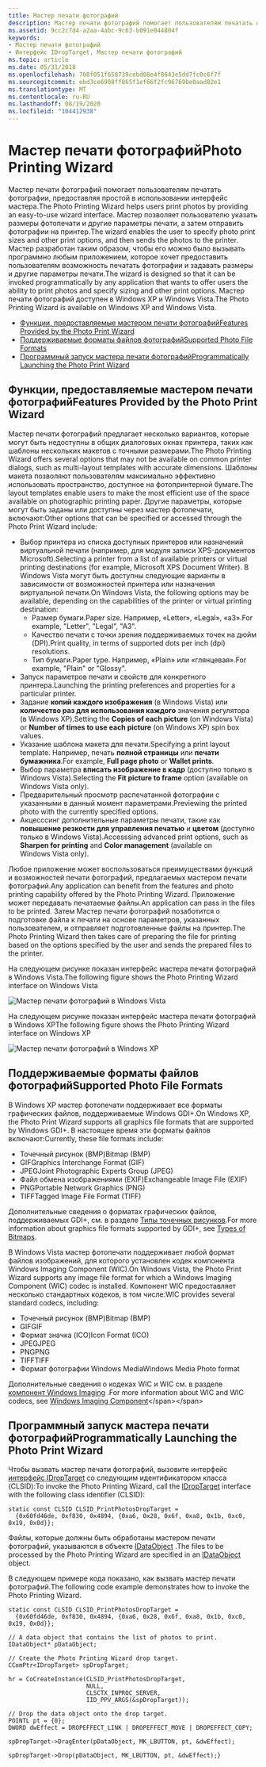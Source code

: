 ```yaml
---
title: Мастер печати фотографий
description: Мастер печати фотографий помогает пользователям печатать фотографии, предоставляя простой в использовании интерфейс мастера.
ms.assetid: 9cc2c7d4-a2aa-4abc-9c63-b091e044804f
keywords:
- Мастер печати фотографий
- Интерфейс IDropTarget, Мастер печати фотографий
ms.topic: article
ms.date: 05/31/2018
ms.openlocfilehash: 708f051f658739cebd08e4f8643e5dd7fc0c6f7f
ms.sourcegitcommit: ebd3ce6908ff865f1ef66f2fc96769be0aad82e1
ms.translationtype: MT
ms.contentlocale: ru-RU
ms.lasthandoff: 08/19/2020
ms.locfileid: "104412938"
---
```

# <a name="photo-printing-wizard"></a><span data-ttu-id="d3a6c-105">Мастер печати фотографий</span><span class="sxs-lookup"><span data-stu-id="d3a6c-105">Photo Printing Wizard</span></span>

<span data-ttu-id="d3a6c-106">Мастер печати фотографий помогает пользователям печатать фотографии, предоставляя простой в использовании интерфейс мастера.</span><span class="sxs-lookup"><span data-stu-id="d3a6c-106">The Photo Printing Wizard helps users print photos by providing an easy-to-use wizard interface.</span></span> <span data-ttu-id="d3a6c-107">Мастер позволяет пользователю указать размеры фотопечати и другие параметры печати, а затем отправить фотографии на принтер.</span><span class="sxs-lookup"><span data-stu-id="d3a6c-107">The wizard enables the user to specify photo print sizes and other print options, and then sends the photos to the printer.</span></span> <span data-ttu-id="d3a6c-108">Мастер разработан таким образом, чтобы его можно было вызывать программно любым приложением, которое хочет предоставить пользователям возможность печатать фотографии и задавать размеры и другие параметры печати.</span><span class="sxs-lookup"><span data-stu-id="d3a6c-108">The wizard is designed so that it can be invoked programmatically by any application that wants to offer users the ability to print photos and specify sizing and other print options.</span></span> <span data-ttu-id="d3a6c-109">Мастер печати фотографий доступен в Windows XP и Windows Vista.</span><span class="sxs-lookup"><span data-stu-id="d3a6c-109">The Photo Printing Wizard is available on Windows XP and Windows Vista.</span></span>

-   [<span data-ttu-id="d3a6c-110">Функции, предоставляемые мастером печати фотографий</span><span class="sxs-lookup"><span data-stu-id="d3a6c-110">Features Provided by the Photo Print Wizard</span></span>](#features-provided-by-the-photo-print-wizard)
-   [<span data-ttu-id="d3a6c-111">Поддерживаемые форматы файлов фотографий</span><span class="sxs-lookup"><span data-stu-id="d3a6c-111">Supported Photo File Formats</span></span>](#supported-photo-file-formats)
-   [<span data-ttu-id="d3a6c-112">Программный запуск мастера печати фотографий</span><span class="sxs-lookup"><span data-stu-id="d3a6c-112">Programmatically Launching the Photo Print Wizard</span></span>](#programmatically-launching-the-photo-print-wizard)

## <a name="features-provided-by-the-photo-print-wizard"></a><span data-ttu-id="d3a6c-113">Функции, предоставляемые мастером печати фотографий</span><span class="sxs-lookup"><span data-stu-id="d3a6c-113">Features Provided by the Photo Print Wizard</span></span>

<span data-ttu-id="d3a6c-114">Мастер печати фотографий предлагает несколько вариантов, которые могут быть недоступны в общих диалоговых окнах принтера, таких как шаблоны нескольких макетов с точными размерами.</span><span class="sxs-lookup"><span data-stu-id="d3a6c-114">The Photo Printing Wizard offers several options that may not be available on common printer dialogs, such as multi-layout templates with accurate dimensions.</span></span> <span data-ttu-id="d3a6c-115">Шаблоны макета позволяют пользователям максимально эффективно использовать пространство, доступное на фотопринтерной бумаге.</span><span class="sxs-lookup"><span data-stu-id="d3a6c-115">The layout templates enable users to make the most efficient use of the space available on photographic printing paper.</span></span> <span data-ttu-id="d3a6c-116">Другие параметры, которые могут быть заданы или доступны через мастер фотопечати, включают:</span><span class="sxs-lookup"><span data-stu-id="d3a6c-116">Other options that can be specified or accessed through the Photo Print Wizard include:</span></span>

-   <span data-ttu-id="d3a6c-117">Выбор принтера из списка доступных принтеров или назначений виртуальной печати (например, для модуля записи XPS-документов Microsoft).</span><span class="sxs-lookup"><span data-stu-id="d3a6c-117">Selecting a printer from a list of available printers or virtual printing destinations (for example, Microsoft XPS Document Writer).</span></span> <span data-ttu-id="d3a6c-118">В Windows Vista могут быть доступны следующие варианты в зависимости от возможностей принтера или назначения виртуальной печати.</span><span class="sxs-lookup"><span data-stu-id="d3a6c-118">On Windows Vista, the following options may be available, depending on the capabilities of the printer or virtual printing destination:</span></span>
    -   <span data-ttu-id="d3a6c-119">Размер бумаги.</span><span class="sxs-lookup"><span data-stu-id="d3a6c-119">Paper size.</span></span> <span data-ttu-id="d3a6c-120">Например, «Letter», «Legal», «a3».</span><span class="sxs-lookup"><span data-stu-id="d3a6c-120">For example, "Letter", "Legal", "A3".</span></span>
    -   <span data-ttu-id="d3a6c-121">Качество печати с точки зрения поддерживаемых точек на дюйм (DPI).</span><span class="sxs-lookup"><span data-stu-id="d3a6c-121">Print quality, in terms of supported dots per inch (dpi) resolutions.</span></span>
    -   <span data-ttu-id="d3a6c-122">Тип бумаги.</span><span class="sxs-lookup"><span data-stu-id="d3a6c-122">Paper type.</span></span> <span data-ttu-id="d3a6c-123">Например, «Plain» или «глянцевая».</span><span class="sxs-lookup"><span data-stu-id="d3a6c-123">For example, "Plain" or "Glossy".</span></span>
-   <span data-ttu-id="d3a6c-124">Запуск параметров печати и свойств для конкретного принтера.</span><span class="sxs-lookup"><span data-stu-id="d3a6c-124">Launching the printing preferences and properties for a particular printer.</span></span>
-   <span data-ttu-id="d3a6c-125">Задание **копий каждого изображения** (в Windows Vista) или **количество раз для использования каждого** значения регулятора (в Windows XP).</span><span class="sxs-lookup"><span data-stu-id="d3a6c-125">Setting the **Copies of each picture** (on Windows Vista) or **Number of times to use each picture** (on Windows XP) spin box values.</span></span>
-   <span data-ttu-id="d3a6c-126">Указание шаблона макета для печати.</span><span class="sxs-lookup"><span data-stu-id="d3a6c-126">Specifying a print layout template.</span></span> <span data-ttu-id="d3a6c-127">Например, печать **полной страницы** или **печати бумажника**.</span><span class="sxs-lookup"><span data-stu-id="d3a6c-127">For example, **Full page photo** or **Wallet prints**.</span></span>
-   <span data-ttu-id="d3a6c-128">Выбор параметра **вписать изображение в кадр** (доступно только в Windows Vista).</span><span class="sxs-lookup"><span data-stu-id="d3a6c-128">Selecting the **Fit picture to frame** option (available on Windows Vista only).</span></span>
-   <span data-ttu-id="d3a6c-129">Предварительный просмотр распечатанной фотографии с указанными в данный момент параметрами.</span><span class="sxs-lookup"><span data-stu-id="d3a6c-129">Previewing the printed photo with the currently specified options.</span></span>
-   <span data-ttu-id="d3a6c-130">Акцесссинг дополнительные параметры печати, такие как **повышение резкости для управления печатью** и **цветом** (доступно только в Windows Vista).</span><span class="sxs-lookup"><span data-stu-id="d3a6c-130">Accesssing advanced print options, such as **Sharpen for printing** and **Color management** (available on Windows Vista only).</span></span>

<span data-ttu-id="d3a6c-131">Любое приложение может воспользоваться преимуществами функций и возможностей печати фотографий, предлагаемых мастером печати фотографий.</span><span class="sxs-lookup"><span data-stu-id="d3a6c-131">Any application can benefit from the features and photo printing capability offered by the Photo Printing Wizard.</span></span> <span data-ttu-id="d3a6c-132">Приложение может передавать печатаемые файлы.</span><span class="sxs-lookup"><span data-stu-id="d3a6c-132">An application can pass in the files to be printed.</span></span> <span data-ttu-id="d3a6c-133">Затем Мастер печати фотографий позаботится о подготовке файла к печати на основе параметров, указанных пользователем, и отправляет подготовленные файлы на принтер.</span><span class="sxs-lookup"><span data-stu-id="d3a6c-133">The Photo Printing Wizard then takes care of preparing the file for printing based on the options specified by the user and sends the prepared files to the printer.</span></span>

<span data-ttu-id="d3a6c-134">На следующем рисунке показан интерфейс мастера печати фотографий в Windows Vista.</span><span class="sxs-lookup"><span data-stu-id="d3a6c-134">The following figure shows the Photo Printing Wizard interface on Windows Vista</span></span>

![Мастер печати фотографий в Windows Vista](images/ppw-vista.png)

<span data-ttu-id="d3a6c-136">На следующем рисунке показан интерфейс мастера печати фотографий в Windows XP</span><span class="sxs-lookup"><span data-stu-id="d3a6c-136">The following figure shows the Photo Printing Wizard interface on Windows XP</span></span>

![Мастер печати фотографий в Windows XP](images/ppw-xp.png)

## <a name="supported-photo-file-formats"></a><span data-ttu-id="d3a6c-138">Поддерживаемые форматы файлов фотографий</span><span class="sxs-lookup"><span data-stu-id="d3a6c-138">Supported Photo File Formats</span></span>

<span data-ttu-id="d3a6c-139">В Windows XP мастер фотопечати поддерживает все форматы графических файлов, поддерживаемые Windows GDI+.</span><span class="sxs-lookup"><span data-stu-id="d3a6c-139">On Windows XP, the Photo Print Wizard supports all graphics file formats that are supported by Windows GDI+.</span></span> <span data-ttu-id="d3a6c-140">В настоящее время эти форматы файлов включают:</span><span class="sxs-lookup"><span data-stu-id="d3a6c-140">Currently, these file formats include:</span></span>

-   <span data-ttu-id="d3a6c-141">Точечный рисунок (BMP)</span><span class="sxs-lookup"><span data-stu-id="d3a6c-141">Bitmap (BMP)</span></span>
-   <span data-ttu-id="d3a6c-142">GIF</span><span class="sxs-lookup"><span data-stu-id="d3a6c-142">Graphics Interchange Format (GIF)</span></span>
-   <span data-ttu-id="d3a6c-143">JPEG</span><span class="sxs-lookup"><span data-stu-id="d3a6c-143">Joint Photographic Experts Group (JPEG)</span></span>
-   <span data-ttu-id="d3a6c-144">Файл обмена изображениями (EXIF)</span><span class="sxs-lookup"><span data-stu-id="d3a6c-144">Exchangeable Image File (EXIF)</span></span>
-   <span data-ttu-id="d3a6c-145">PNG</span><span class="sxs-lookup"><span data-stu-id="d3a6c-145">Portable Network Graphics (PNG)</span></span>
-   <span data-ttu-id="d3a6c-146">TIFF</span><span class="sxs-lookup"><span data-stu-id="d3a6c-146">Tagged Image File Format (TIFF)</span></span>

<span data-ttu-id="d3a6c-147">Дополнительные сведения о форматах графических файлов, поддерживаемых GDI+, см. в разделе [Типы точечных рисунков](../gdiplus/-gdiplus-types-of-bitmaps-about.md).</span><span class="sxs-lookup"><span data-stu-id="d3a6c-147">For more information about graphics file formats supported by GDI+, see [Types of Bitmaps](../gdiplus/-gdiplus-types-of-bitmaps-about.md).</span></span>

<span data-ttu-id="d3a6c-148">В Windows Vista мастер фотопечати поддерживает любой формат файлов изображений, для которого установлен кодек компонента Windows Imaging Component (WIC).</span><span class="sxs-lookup"><span data-stu-id="d3a6c-148">On Windows Vista, the Photo Print Wizard supports any image file format for which a Windows Imaging Component (WIC) codec is installed.</span></span> <span data-ttu-id="d3a6c-149">Компонент WIC предоставляет несколько стандартных кодеков, в том числе:</span><span class="sxs-lookup"><span data-stu-id="d3a6c-149">WIC provides several standard codecs, including:</span></span>

-   <span data-ttu-id="d3a6c-150">Точечный рисунок (BMP)</span><span class="sxs-lookup"><span data-stu-id="d3a6c-150">Bitmap (BMP)</span></span>
-   <span data-ttu-id="d3a6c-151">GIF</span><span class="sxs-lookup"><span data-stu-id="d3a6c-151">GIF</span></span>
-   <span data-ttu-id="d3a6c-152">Формат значка (ICO)</span><span class="sxs-lookup"><span data-stu-id="d3a6c-152">Icon Format (ICO)</span></span>
-   <span data-ttu-id="d3a6c-153">JPEG</span><span class="sxs-lookup"><span data-stu-id="d3a6c-153">JPEG</span></span>
-   <span data-ttu-id="d3a6c-154">PNG</span><span class="sxs-lookup"><span data-stu-id="d3a6c-154">PNG</span></span>
-   <span data-ttu-id="d3a6c-155">TIFF</span><span class="sxs-lookup"><span data-stu-id="d3a6c-155">TIFF</span></span>
-   <span data-ttu-id="d3a6c-156">Формат фотографии Windows Media</span><span class="sxs-lookup"><span data-stu-id="d3a6c-156">Windows Media Photo format</span></span>

<span data-ttu-id="d3a6c-157">Дополнительные сведения о кодеках WIC и WIC см. в разделе [компонент Windows Imaging](https://msdn.microsoft.com/library/ms737408(VS.85).aspx) .</span><span class="sxs-lookup"><span data-stu-id="d3a6c-157">For more information about WIC and WIC codecs, see [Windows Imaging Component](https://msdn.microsoft.com/library/ms737408(VS.85).aspx)</span></span>

## <a name="programmatically-launching-the-photo-print-wizard"></a><span data-ttu-id="d3a6c-158">Программный запуск мастера печати фотографий</span><span class="sxs-lookup"><span data-stu-id="d3a6c-158">Programmatically Launching the Photo Print Wizard</span></span>

<span data-ttu-id="d3a6c-159">Чтобы вызвать мастер печати фотографий, вызовите интерфейс [интерфейс IDropTarget](/windows/win32/api/oleidl/nn-oleidl-idroptarget) со следующим идентификатором класса (CLSID):</span><span class="sxs-lookup"><span data-stu-id="d3a6c-159">To invoke the Photo Printing Wizard, call the [IDropTarget](/windows/win32/api/oleidl/nn-oleidl-idroptarget) interface with the following class identifier (CLSID):</span></span>


```
static const CLSID CLSID_PrintPhotosDropTarget = 
  {0x60fd46de, 0xf830, 0x4894, {0xa6, 0x28, 0x6f, 0xa8, 0x1b, 0xc0, 0x19, 0x0d}};
```



<span data-ttu-id="d3a6c-160">Файлы, которые должны быть обработаны мастером печати фотографий, указываются в объекте [IDataObject](/windows/win32/api/objidl/nn-objidl-idataobject) .</span><span class="sxs-lookup"><span data-stu-id="d3a6c-160">The files to be processed by the Photo Printing Wizard are specified in an [IDataObject](/windows/win32/api/objidl/nn-objidl-idataobject) object.</span></span>

<span data-ttu-id="d3a6c-161">В следующем примере кода показано, как вызвать мастер печати фотографий.</span><span class="sxs-lookup"><span data-stu-id="d3a6c-161">The following code example demonstrates how to invoke the Photo Printing Wizard.</span></span>


```
static const CLSID CLSID_PrintPhotosDropTarget = 
  {0x60fd46de, 0xf830, 0x4894, {0xa6, 0x28, 0x6f, 0xa8, 0x1b, 0xc0, 0x19, 0x0d}};
            
// A data object that contains the list of photos to print.
IDataObject* pDataObject;

// Create the Photo Printing Wizard drop target.
CComPtr<IDropTarget> spDropTarget;
        
hr = CoCreateInstance(CLSID_PrintPhotosDropTarget,
                      NULL,
                      CLSCTX_INPROC_SERVER,
                      IID_PPV_ARGS(&spDropTarget));

// Drop the data object onto the drop target.
POINTL pt = {0};
DWORD dwEffect = DROPEFFECT_LINK | DROPEFFECT_MOVE | DROPEFFECT_COPY;

spDropTarget->DragEnter(pDataObject, MK_LBUTTON, pt, &dwEffect);

spDropTarget->Drop(pDataObject, MK_LBUTTON, pt, &dwEffect);}
```



 

 